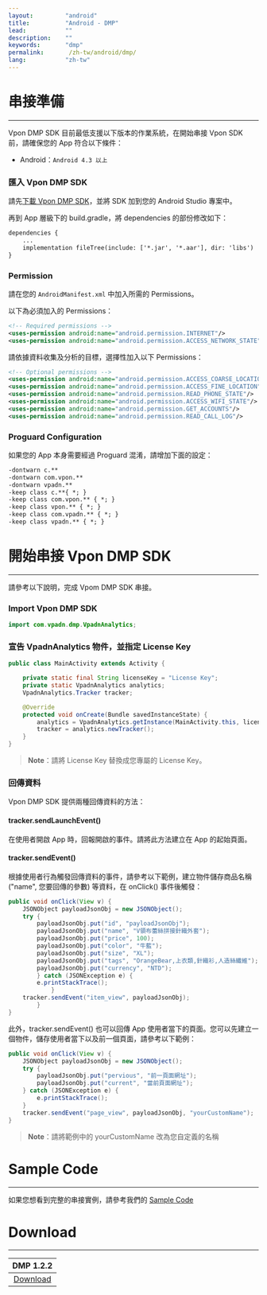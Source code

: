```yaml
---
layout:         "android"
title:          "Android - DMP"
lead:           ""
description:    ""
keywords:       "dmp"
permalink:       /zh-tw/android/dmp/
lang:           "zh-tw"
---
```


# 串接準備
---
Vpon DMP SDK 目前最低支援以下版本的作業系統，在開始串接 Vpon SDK 前，請確保您的 App 符合以下條件：

* Android：`Android 4.3 以上`

### 匯入 Vpon DMP SDK
請先[下載 Vpon DMP SDK]({{site.dnldurl}}/vpon-analytics-obf1.2.2-release-20190117.aar)，並將 SDK 加到您的 Android Studio 專案中。

再到 App 層級下的 build.gradle，將 dependencies 的部份修改如下：

```xml
dependencies {
    ...
    implementation fileTree(include: ['*.jar', '*.aar'], dir: 'libs')
}
```

### Permission
請在您的 `AndroidManifest.xml` 中加入所需的 Permissions。

以下為必須加入的 Permissions：

```xml
<!-- Required permissions -->
<uses-permission android:name="android.permission.INTERNET"/>
<uses-permission android:name="android.permission.ACCESS_NETWORK_STATE"/>
```

請依據資料收集及分析的目標，選擇性加入以下 Permissions：

```xml
<!-- Optional permissions -->
<uses-permission android:name="android.permission.ACCESS_COARSE_LOCATION"/>
<uses-permission android:name="android.permission.ACCESS_FINE_LOCATION"/>
<uses-permission android:name="android.permission.READ_PHONE_STATE"/>
<uses-permission android:name="android.permission.ACCESS_WIFI_STATE"/>
<uses-permission android:name="android.permission.GET_ACCOUNTS"/>
<uses-permission android:name="android.permission.READ_CALL_LOG"/>
```

### Proguard Configuration
如果您的 App 本身需要經過 Proguard 混淆，請增加下面的設定：<br>

```xml
-dontwarn c.**
-dontwarn com.vpon.**
-dontwarn vpadn.**
-keep class c.**{ *; }
-keep class com.vpon.** { *; }
-keep class vpon.** { *; }
-keep class com.vpadn.** { *; }
-keep class vpadn.** { *; }
```

# 開始串接 Vpon DMP SDK
---
請參考以下說明，完成 Vpom DMP SDK 串接。

### Import Vpon DMP SDK

```java
import com.vpadn.dmp.VpadnAnalytics;
```

### 宣告 VpadnAnalytics 物件，並指定 License Key

```java
public class MainActivity extends Activity {

	private static final String licenseKey = "License Key";
	private static VpadnAnalytics analytics;
	VpadnAnalytics.Tracker tracker;

	@Override
	protected void onCreate(Bundle savedInstanceState) {
		analytics = VpadnAnalytics.getInstance(MainActivity.this, licenseKey);
		tracker = analytics.newTracker();
	}
}
```

> **Note**：請將 License Key 替換成您專屬的 License Key。


### 回傳資料
Vpon DMP SDK 提供兩種回傳資料的方法：

#### tracker.sendLaunchEvent()
在使用者開啟 App 時，回報開啟的事件。請將此方法建立在 App 的起始頁面。

#### tracker.sendEvent()
根據使用者行為觸發回傳資料的事件，請參考以下範例，建立物件儲存商品名稱 ("name", 您要回傳的參數) 等資料，在 onClick() 事件後觸發：

```java
public void onClick(View v) {
	JSONObject payloadJsonObj = new JSONObject();
	try {
		payloadJsonObj.put("id", "payloadJsonObj");
		payloadJsonObj.put("name", "V領布蕾絲拼接針織外套");
		payloadJsonObj.put("price", 100);
		payloadJsonObj.put("color", "牛藍");
		payloadJsonObj.put("size", "XL");
		payloadJsonObj.put("tags", "OrangeBear,上衣類,針織衫,人造絲纖維");
		payloadJsonObj.put("currency", "NTD");
		} catch (JSONException e) {
		e.printStackTrace();
	        }
	tracker.sendEvent("item_view", payloadJsonObj);
        }
}
```

此外，tracker.sendEvent() 也可以回傳 App 使用者當下的頁面。您可以先建立一個物件，儲存使用者當下以及前一個頁面，請參考以下範例：

```java
public void onClick(View v) {
	JSONObject payloadJsonObj = new JSONObject();
	try {
		payloadJsonObj.put("pervious", "前一頁面網址");
		payloadJsonObj.put("current", "當前頁面網址");
	} catch (JSONException e) {
		e.printStackTrace();
	}
	tracker.sendEvent("page_view", payloadJsonObj, "yourCustomName");
}
```

> **Note**：請將範例中的 yourCustomName 改為您自定義的名稱

# Sample Code
---
如果您想看到完整的串接實例，請參考我們的 [Sample Code](https://github.com/vpon-sdk/Vpon-Android-Analytics)


# Download
---

|DMP 1.2.2|
|:-------:|
|[Download]({{site.dnldurl}}/vpon-analytics-obf1.2.2-release-20190117.aar)|

